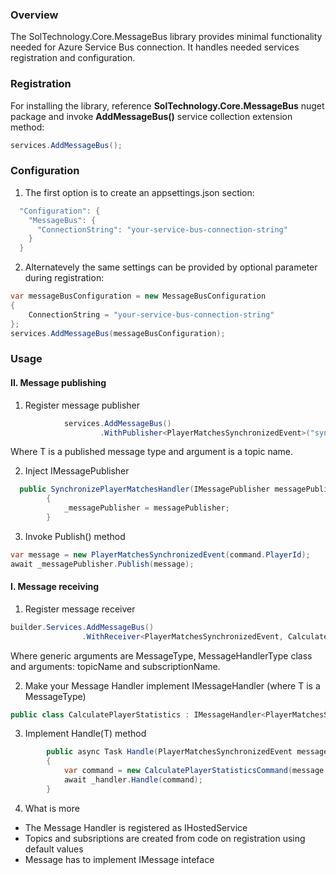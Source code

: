 ### Overview

The SolTechnology.Core.MessageBus library provides minimal functionality needed for Azure Service Bus connection. It handles needed services registration and configuration.

### Registration

For installing the library, reference **SolTechnology.Core.MessageBus** nuget package and invoke **AddMessageBus()** service collection extension method:

```csharp
services.AddMessageBus();
```

### Configuration

1) The first option is to create an appsettings.json section:

```csharp
  "Configuration": {
    "MessageBus": {
      "ConnectionString": "your-service-bus-connection-string"
    }
  }
```

2) Alternatevely the same settings can be provided by optional parameter during registration:

```csharp
var messageBusConfiguration = new MessageBusConfiguration
{
    ConnectionString = "your-service-bus-connection-string"
};
services.AddMessageBus(messageBusConfiguration);
```


### Usage

#### II. Message publishing
1) Register message publisher

```csharp
            services.AddMessageBus()
                    .WithPublisher<PlayerMatchesSynchronizedEvent>("synchronizeplayermatches");
```

Where T is a published message type and argument is a topic name.


2) Inject IMessagePublisher

```csharp
  public SynchronizePlayerMatchesHandler(IMessagePublisher messagePublisher)
        {
            _messagePublisher = messagePublisher;
        }
```

3) Invoke Publish() method

```csharp
var message = new PlayerMatchesSynchronizedEvent(command.PlayerId);
await _messagePublisher.Publish(message);
```

#### I. Message receiving
1) Register message receiver

```csharp
builder.Services.AddMessageBus()
                .WithReceiver<PlayerMatchesSynchronizedEvent, CalculatePlayerStatistics>("synchronizeplayermatches", "calculatestatistics");
```

Where generic arguments are MessageType, MessageHandlerType class and arguments: topicName and subscriptionName.


2) Make your Message Handler implement IMessageHandler<T> (where T is a MessageType)

```csharp
public class CalculatePlayerStatistics : IMessageHandler<PlayerMatchesSynchronizedEvent>
```

3) Implement Handle(T) method

```csharp
        public async Task Handle(PlayerMatchesSynchronizedEvent message, CancellationToken cancellationToken)
        {
            var command = new CalculatePlayerStatisticsCommand(message.PlayerId);
            await _handler.Handle(command);
        }
```


4) What is more
- The Message Handler is registered as IHostedService
- Topics and subsriptions are created from code on registration using default values
- Message has to implement IMessage inteface